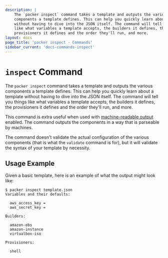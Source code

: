 ```yaml
---
description: |
    The `packer inspect` command takes a template and outputs the various
    components a template defines. This can help you quickly learn about a template
    without having to dive into the JSON itself. The command will tell you things
    like what variables a template accepts, the builders it defines, the
    provisioners it defines and the order they'll run, and more.
layout: docs
page_title: 'packer inspect - Commands'
sidebar_current: 'docs-commands-inspect'
---
```


# `inspect` Command

The `packer inspect` command takes a template and outputs the various
components a template defines. This can help you quickly learn about a template
without having to dive into the JSON itself. The command will tell you things
like what variables a template accepts, the builders it defines, the
provisioners it defines and the order they'll run, and more.

This command is extra useful when used with [machine-readable
output](/docs/commands/index.html) enabled. The command outputs the components
in a way that is parseable by machines.

The command doesn't validate the actual configuration of the various components
(that is what the `validate` command is for), but it will validate the syntax
of your template by necessity.

## Usage Example

Given a basic template, here is an example of what the output might look like:

``` text
$ packer inspect template.json
Variables and their defaults:

  aws_access_key =
  aws_secret_key =

Builders:

  amazon-ebs
  amazon-instance
  virtualbox-iso

Provisioners:

  shell
```
